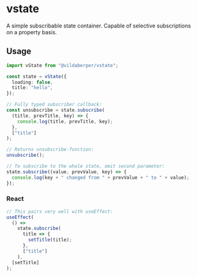 # vstate

A simple subscribable state container. Capable of selective subscriptions on a property basis.

## Usage

```typescript
import vState from "@vildaberper/vstate";

const state = vState({
  loading: false,
  title: "hello",
});

// Fully typed subscriber callback:
const unsubscribe = state.subscribe(
  (title, prevTitle, key) => {
    console.log(title, prevTitle, key);
  },
  ["title"]
);

// Returns unsubscribe-function:
unsubscribe();

// To subscribe to the whole state, omit second parameter:
state.subscribe((value, prevValue, key) => {
  console.log(key + " changed from " + prevValue + " to " + value);
});
```

### React

```typescript
// This pairs very well with useEffect:
useEffect(
  () =>
    state.subscribe(
      title => {
        setTitle(title);
      },
      ["title"]
    ),
  [setTitle]
);
```
